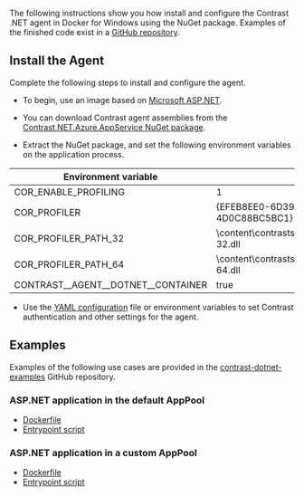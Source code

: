 <!--
title: "Installing Contrast .NET Framework agent in Docker"
description: "Guide to installing .NET agent on Docker for Windows containers using the NuGet package"
tags: "installation configuration .net docker nuget visual studio"
-->

The following instructions show you how install and configure the Contrast .NET agent in Docker for Windows using the NuGet package. Examples of the finished code exist in a [GitHub repository](https://github.com/Contrast-Security-OSS/contrast-dotnet-examples).

## Install the Agent 

Complete the following steps to install and configure the agent. 

* To begin, use an image based on [Microsoft ASP.NET](https://hub.docker.com/_/microsoft-dotnet-framework-aspnet). 

* You can download Contrast agent assemblies from the [Contrast.NET.Azure.AppService NuGet package](https://www.nuget.org/api/v2/package/Contrast.NET.Azure.AppService).

* Extract the NuGet package, and set the following environment variables on the application process.

| Environment variable       | Value                       |
| -------------------------- | --------------------------- |
| COR_ENABLE_PROFILING       | 1                           |
| COR_PROFILER               | {EFEB8EE0-6D39-4347-A5FE-4D0C88BC5BC1}   |
| COR_PROFILER_PATH_32       | <Unzipped nuget package path>\content\contrastsecurity\ContrastProfiler-32.dll   |
| COR_PROFILER_PATH_64       | <Unzipped nuget package path>\content\contrastsecurity\ContrastProfiler-64.dll   |
| CONTRAST\_\_AGENT\_\_DOTNET\_\_CONTAINER   | true                        |

* Use the [YAML configuration](installation-netconfig.html#net-yaml) file or environment variables to set Contrast authentication and other settings for the agent.

## Examples

Examples of the following use cases are provided in the [contrast-dotnet-examples](https://github.com/Contrast-Security-OSS/contrast-dotnet-examples) GitHub repository. 

### ASP.NET application in the default AppPool

* [Dockerfile](https://github.com/Contrast-Security-OSS/contrast-dotnet-examples/blob/master/docker/netframework/Dockerfile-DefaultAppPool)
* [Entrypoint script](https://github.com/Contrast-Security-OSS/contrast-dotnet-examples/blob/master/docker/netframework/shared/startDefaultAppPool.ps1)

### ASP.NET application in a custom AppPool

* [Dockerfile](https://github.com/Contrast-Security-OSS/contrast-dotnet-examples/blob/master/docker/netframework/Dockerfile-CustomAppPool)
* [Entrypoint script](https://github.com/Contrast-Security-OSS/contrast-dotnet-examples/blob/master/docker/netframework/shared/startCustomAppPool.ps1)
